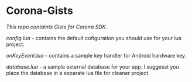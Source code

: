 Corona-Gists
============

_This repo containts Gists for Corona SDK._

_config.lua_ - contains the default cofiguration you should use for your lua project.

_onKeyEvent.lua_ - contains a sample key handler for Android hardware key.

_database.lua_ - a sample external database for your app. I suggesst you place the database in a separate lua file for cleaner project.
